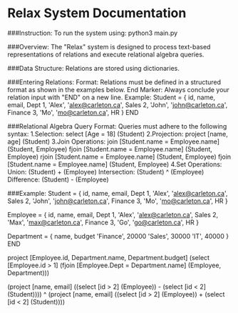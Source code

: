 # Relax System Documentation

###Instruction:
    To run the system using: python3 main.py

###Overview:
    The "Relax" system is designed to process text-based representations of relations and execute relational algebra queries.

###Data Structure:
    Relations are stored using dictionaries.

###Entering Relations:
    Format: Relations must be defined in a structured format as shown in the examples below.
    End Marker: Always conclude your relation input with "END" on a new line.
    Example:
        Student = {
            id, name, email, Dept
            1, 'Alex', 'alex@carleton.ca', Sales
            2, 'John', 'john@carleton.ca', Finance
            3, 'Mo', 'mo@carleton.ca', HR
        }
        END

###Relational Algebra Query Format:
    Queries must adhere to the following syntax:
        1.Selection:
            select [Age = 18] (Student)
        2.Projection:
            project [name, age] (Student)
        3.Join Operations:
            join [Student.name = Employee.name] (Student, Employee)
            fjoin [Student.name = Employee.name] (Student, Employee)
            rjoin [Student.name = Employee.name] (Student, Employee)
            fjoin [Student.name = Employee.name] (Student, Employee)
        4.Set Operations:
            Union: (Student) + (Employee)
            Intersection: (Student) ^ (Employee)
            Difference: (Student) - (Employee)

###Example:
Student = {
    id, name, email, Dept
    1, 'Alex', 'alex@carleton.ca', Sales
    2, 'John', 'john@carleton.ca', Finance
    3, 'Mo', 'mo@carleton.ca', HR
}

Employee = {
    id, name, email, Dept
    1, 'Alex', 'alex@carleton.ca', Sales
    2, 'Max', 'max@carleton.ca', Finance
    3, 'Go', 'go@carleton.ca', HR
}

Department = {
    name, budget
    'Finance', 20000
    'Sales', 30000
    'IT', 40000
}
END

project [Employee.id, Department.name, Department.budget] (select [Employee.id > 1] (fjoin [Employee.Dept = Department.name] (Employee, Department)))

(project [name, email] ((select [id > 2] (Employee)) - (select [id < 2] (Student)))) ^ (project [name, email] ((select [id > 2] (Employee)) + (select [id < 2] (Student))))
